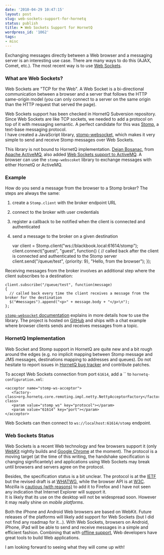 ```yaml
---
date: '2010-04-29 10:47:15'
layout: post
slug: web-sockets-support-for-hornetq
status: publish
title: ⚑ Web Sockets Support for HornetQ
wordpress_id: '1062'
tags:
- misc
---
```


Exchanging messages directly between a Web browser and a messaging server is an interesting use case. There are many ways to do this (AJAX, Comet, etc.). The most recent way is to use [Web Sockets][ws].

### What are Web Sockets? ###

Web Sockets are "TCP for the Web". A Web Socket is a bi-directional communication between a browser and a server that follows the HTTP same-origin model (you can only connect to a server on the same origin than the HTTP request that served the page).

Web Sockets support has been checked in HornetQ Subversion repository.
Since Web Sockets are like TCP sockets, we needed to add a protocol on top of it with messaging semantic. A perfect candidate for this was [Stomp][stomp], a text-base messaging protocol.  
I have created a JavaScript library, [stomp-websocket][stomp-websocket], which makes it very simple to send and receive Stomp messages over Web Sockets. 

This library is not bound to HornetQ implementation. [Dejan Bosanac][dejan], from [Apache ActiveMQ][activemq], also added [Web Sockets support to ActiveMQ][activemq-ws]. A browser can use the `stomp-webscoket` library to exchange messages with either HornetQ or ActiveMQ.

### Example ###

How do you send a message from the browser to a Stomp broker? The steps are always the same:

1. create a `Stomp.client` with the broker endpoint URL
2. connect to the broker with user credentials
3. register a callback to be notified when the client is connected and authenticated
4. send a message to the broker on a given destination


    
    
    var client = Stomp.client("ws://blackbook.local:61614/stomp");
    client.connect("guest", "guest", function() {
       // called back after the client is connected and authenticated to the Stomp server
       client.send("/queue/test", {priority: 9}, "Hello, from the browser");
    });
    



Receiving messages from the broker involves an additional step where the client subscribes to a destination:


    
    
    client.subscribe("/queue/test", function(message)
    {
      // called back every time the client receives a message from the broker for the destination
      $("#messages").append("<p>" + message.body + "</p>\n");
    };
    



[`stomp-websocket` documentation][stomp-websocket] explains in more details how to use the library. The project is hosted on [GitHub][github] and ships with a chat example where browser clients sends and receives messages from a topic.


### HornetQ Implementation ###

Web Socket and Stomp support in HornetQ are quite new and a bit rough around the edges (e.g. no implicit mapping between Stomp message and JMS messages, destinations mapping to addresses and queues). Do not hesitate to report issues in [HornetQ bug tracker][hornetq-jira] and contribute patches.

To accept Web Sockets connection from port `61614`, add a `` to `hornetq-configuration.xml`:


    
    
    <acceptor name="stomp-ws-acceptor">
       <factory-class>org.hornetq.core.remoting.impl.netty.NettyAcceptorFactory</factory-class>
       <param value="stomp_ws" key="protocol"></param>
       <param value="61614" key="port"></param>
    </acceptor>
    



Web Sockets can then connect to `ws://localhost:61614/stomp` endpoint.

### Web Sockets Status ###

Web Sockets is a recent Web technology and few browsers support it (only [WebKit][webkit] nightly builds and [Google Chrome][chrome] at the moment).
The protocol is a moving target (at the time of this writing, the handshake specification is changing significantely) and applications using Web Sockets may break until browsers and servers agree on the protocol.

Besides, the specification status is a bit unclear. The protocol is at the [IETF][ietf] but the revised draft is at [WHATWG][whatwg], while the browser API is at [W3C][w3c]. Mozilla is [cautious (with reasons)][firefox] to add it to Firefox and I have not seen any indication that Internet Explorer will support it.  
It is likely that its use on the desktop will not be widespread soon. However it may really shine on _mobile platforms_.

Both the iPhone and Android Web browsers are based on WebKit. Future releases of the platforms will likely add
support for Web Sockets (but I did not find any roadmap for it...).
 With Web Sockets, browsers on Android, iPhone, iPad will be able to send and receive messages in a simple and efficient fashion. Combining that with [offline support][offline], Web developers have great tools to build Web applications.

I am looking forward to seeing what they will come up with!


 
[ws]: http://dev.w3.org/html5/websockets/
[netty]: http://jboss.org/netty
[hornetq]: http://jboss.org/hornetq/
[stomp-websocket]: http://jmesnil.net/stomp-websocket/doc
[activemq]: http://activemq.apache.org/
[activemq-ws]: http://www.nighttale.net/activemq/activemq-54-stomp-over-web-sockets.html
[dejan]: http://www.nighttale.net/
[stomp]: http://activemq.apache.org/stomp/stomp10/specification.html 
[ws-blog]: http://blog.new-bamboo.co.uk/2010/2/10/json-event-based-convention-websockets
[firefox]: http://hacks.mozilla.org/2010/04/websockets-in-firefox/
[hornetq-jira]: https://jira.jboss.org/jira/browse/HORNETQ
[github]: http://github.com/jmesnil/stomp-websocket
[webkit]: http://webkit.org/
[chrome]: http://www.google.com/chrome
[w3c]: http://dev.w3.org/html5/websockets/
[ietf]: http://tools.ietf.org/html/draft-hixie-thewebsocketprotocol-75
[whatwg]: http://www.whatwg.org/specs/web-socket-protocol/
[offline]: http://diveintohtml5.org/offline.html

